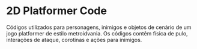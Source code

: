 # 2D Platformer Code
 Códigos utilizados para personagens, inimigos e objetos de cenário de um jogo platformer de estilo metroidvania. Os códigos contêm física de pulo, interações de ataque, corotinas e ações para inimigos.
